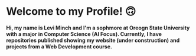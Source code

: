 # Welcome to my Profile! 🙃
**Hi, my name is Levi Minch and I'm a sophmore at Oreogn State University with a major in Computer Science (AI Focus). Currently, I have repositories published showing my website (under construction) and projects from a Web Development course.**
